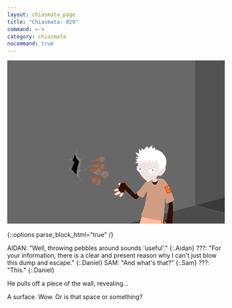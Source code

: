 ```yaml
---
layout: chiasmata_page
title: "Chiasmata: 029"
command: =->
category: chiasmata
nocommand: true
---
```


![029](/chiasmata/images/narrative/028.png)

{::options parse_block_html="true" /}
<div class="dialogue">
AIDAN: "Well, throwing pebbles around sounds 'useful'."
{:.Aidan}
???: "For your information, there is a clear and present reason why I can't just blow this dump and escape."
{:.Daniel}
SAM: "And what's that?"
{:.Sam}
???: "This."
{:.Daniel}
</div>

He pulls off a piece of the wall, revealing...

A surface. Wow. Or is that space or something?
